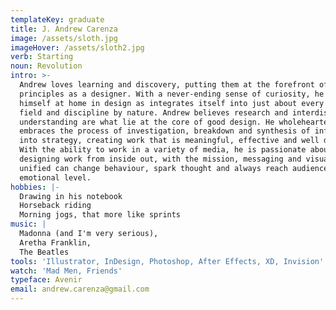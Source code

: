 ```yaml
---
templateKey: graduate
title: J. Andrew Carenza
image: /assets/sloth.jpg
imageHover: /assets/sloth2.jpg
verb: Starting
noun: Revolution
intro: >-
  Andrew loves learning and discovery, putting them at the forefront of his
  principles as a designer. With a never-ending sense of curiosity, he found
  himself at home in design as integrates itself into just about every other
  field and discipline by nature. Andrew believes research and interdisciplinary
  understanding are what lie at the core of good design. He wholeheartedly
  embraces the process of investigation, breakdown and synthesis of information
  into strategy, creating work that is meaningful, effective and well designed.
  With the ability to work in a variety of media, he is passionate about
  designing work from inside out, with the mission, messaging and visuals that
  unified can change behaviour, spark thought and always reach audiences on an
  emotional level.  
hobbies: |-
  Drawing in his notebook
  Horseback riding
  Morning jogs, that more like sprints
music: |
  Madonna (and I'm very serious),
  Aretha Franklin,
  The Beatles
tools: 'Illustrator, InDesign, Photoshop, After Effects, XD, Invision'
watch: 'Mad Men, Friends'
typeface: Avenir
email: andrew.carenza@gmail.com
---
```


